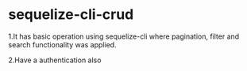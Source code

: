 # sequelize-cli-crud
1.It has basic operation using sequelize-cli where pagination, filter and search functionality was applied.

2.Have a authentication also
